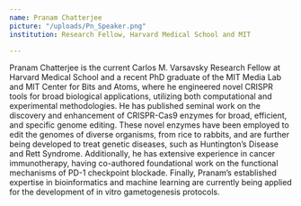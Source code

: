 ```yaml
---
name: Pranam Chatterjee
picture: "/uploads/Pn_Speaker.png"
institution: Research Fellow, Harvard Medical School and MIT

---
```


Pranam Chatterjee is the current Carlos M. Varsavsky Research Fellow at Harvard Medical School and a recent PhD graduate of the MIT Media Lab and MIT Center for
Bits and Atoms, where he engineered novel CRISPR tools for broad biological applications, utilizing both computational and experimental methodologies. He has 
published seminal work on the discovery and enhancement of CRISPR-Cas9 enzymes for broad, efficient, and specific genome editing. These novel enzymes have been
employed to edit the genomes of diverse organisms, from rice to rabbits, and are further being developed to treat genetic diseases, such as Huntington’s Disease and
Rett Syndrome. Additionally, he has extensive experience in cancer immunotherapy, having co-authored foundational work on the functional mechanisms of PD-1
checkpoint blockade. Finally, Pranam’s established expertise in bioinformatics and machine learning are currently being applied for the development of in vitro
gametogenesis protocols. 

